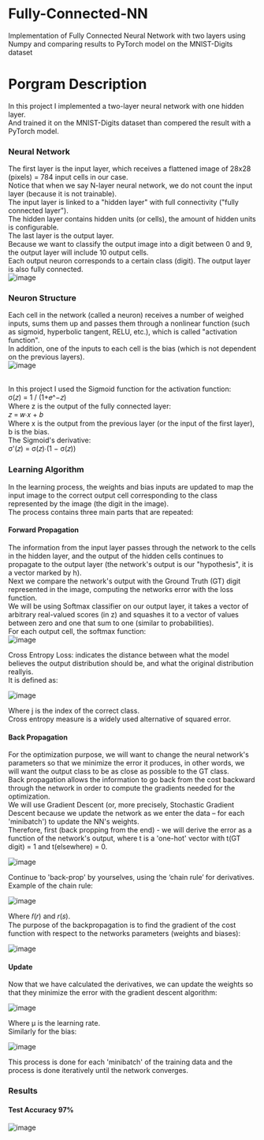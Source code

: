 # Fully-Connected-NN
Implementation of Fully Connected Neural Network with two layers using Numpy and comparing results to PyTorch model on the MNIST-Digits dataset

# Porgram Description
In this project I implemented a two-layer neural network with one hidden layer.  
And trained it on the MNIST-Digits dataset than compered the result with a PyTorch model.

### Neural Network
The first layer is the input layer, which receives a flattened image of 28x28 (pixels) = 784 input cells in our case.<br/>
Notice that when we say N-layer neural network, we do not count the input layer (because it is not trainable).<br/>
The input layer is linked to a "hidden layer" with full connectivity ("fully connected layer").<br/>
The hidden layer contains hidden units (or cells), the amount of hidden units is configurable.<br/>
The last layer is the output layer.<br/>
Because we want to classify the output image into a digit between 0 and 9, the output layer will include 10 output cells.<br/>
Each output neuron corresponds to a certain class (digit). The output layer is also fully connected.<br/>
![image](https://user-images.githubusercontent.com/108329249/178142182-3061310e-8fd7-4c51-b89b-ff7da0aa46f0.png)




### Neuron Structure
Each cell in the network (called a neuron) receives a number of weighed inputs, sums
them up and passes them through a nonlinear function (such as sigmoid, hyperbolic
tangent, RELU, etc.), which is called "activation function".<br/>
In addition, one of the inputs to each cell is the bias (which is not dependent on the previous layers).<br/>
![image](https://user-images.githubusercontent.com/108329249/178142184-20be318d-c038-40ae-9bd9-a546df0a31c9.png)

<br/>
In this project I used the Sigmoid function for the activation function:<br/>
σ(𝑧) = 1 / (1+𝑒^−𝑧)
<br/>
Where z is the output of the fully connected layer:<br/>
𝑧 = 𝑤∙𝑥 + 𝑏
<br/>
Where x is the output from the previous layer (or the input of the first layer), b is the
bias.
<br/>
The Sigmoid's derivative:<br/>
σ'(𝑧) = σ(𝑧)∙(1 − σ(𝑧))

### Learning Algorithm
In the learning process, the weights and bias inputs are updated to map the input
image to the correct output cell corresponding to the class represented by the image
(the digit in the image).<br/>
The process contains three main parts that are repeated:<br/>

#### Forward Propagation
The information from the input layer passes through the network to the cells in the
hidden layer, and the output of the hidden cells continues to propagate to the output
layer (the network's output is our "hypothesis", it is a vector marked by h).<br/>
Next we compare the network's output with the Ground Truth (GT) digit represented
in the image, computing the networks error with the loss function.<br/>
We will be using Softmax classifier on our output layer, it takes a vector of arbitrary
real-valued scores (in z) and squashes it to a vector of values between zero and one
that sum to one (similar to probabilities).<br/>
For each output cell, the softmax function:<br/>
![image](https://user-images.githubusercontent.com/108329249/178142384-4e42c85c-e8f4-4942-ba36-a32cb45b9993.png)

Cross Entropy Loss: indicates the distance between what the model
believes the output distribution should be, and what the original distribution reallyis.<br/>
It is defined as:

![image](https://user-images.githubusercontent.com/108329249/178142520-a30cc40b-fb14-4794-a43f-119b427ea565.png)

Where j is the index of the correct class.<br/>
Cross entropy measure is a widely used alternative of squared error.<br/>

#### Back Propagation
For the optimization purpose, we will want to change the neural network's parameters so that we minimize the error it produces, in other words, we will want
the output class to be as close as possible to the GT class.<br/>
Back propagation allows the information to go back from the cost backward through the network in order to compute the gradients needed for the optimization.<br/>
We will use Gradient Descent (or, more precisely, Stochastic Gradient Descent because we update the network as
we enter the data – for each 'minibatch') to update the NN's weights.<br/>
Therefore, first (back propping from the end) - we will derive the error as a function of the network's output, where t is a 'one-hot' vector with t(GT digit) = 1 and
t(elsewhere) = 0.<br/>

![image](https://user-images.githubusercontent.com/108329249/178142589-b2c0f187-85db-4119-800f-57ddf435a5b8.png)


Continue to 'back-prop' by yourselves, using the ‘chain rule’ for derivatives.<br/>
Example of the chain rule:  

![image](https://user-images.githubusercontent.com/108329249/178142613-95a69f85-0124-4cb5-8bd8-ae7a1f2236c9.png)


Where 𝑓(𝑟) and 𝑟(𝑠).<br/>
The purpose of the backpropagation is to find the gradient of the cost function with
respect to the networks parameters (weights and biases):<br/>  

![image](https://user-images.githubusercontent.com/108329249/178142645-88f949ca-75fd-4f83-89b2-a3a07525c369.png)

#### Update
Now that we have calculated the derivatives, we can update the weights so that they minimize the error with the gradient descent algorithm:  

![image](https://user-images.githubusercontent.com/108329249/178142699-bd8a59e9-d638-44d2-adc4-569681625206.png)


Where μ is the learning rate.<br/>
Similarly for the bias:  

![image](https://user-images.githubusercontent.com/108329249/178142755-c01910f0-5de0-4da8-8320-69a41063c848.png)


This process is done for each 'minibatch' of the training data and the process is done
iteratively until the network converges.

### Results
#### Test Accuracy 97%
![image](https://user-images.githubusercontent.com/108329249/178142846-e0cbe8aa-065d-4601-8a2b-319922af1f7b.png)


